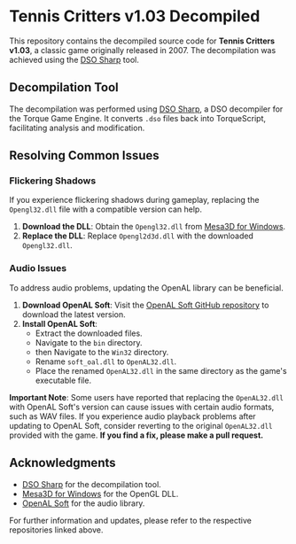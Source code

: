 # Tennis Critters v1.03 Decompiled

This repository contains the decompiled source code for **Tennis Critters v1.03**, a classic game originally released in 2007. The decompilation was achieved using the [DSO Sharp](https://github.com/Elletra/dso-sharp) tool.

## Decompilation Tool

The decompilation was performed using [DSO Sharp](https://github.com/Elletra/dso-sharp), a DSO decompiler for the Torque Game Engine. It converts `.dso` files back into TorqueScript, facilitating analysis and modification.

## Resolving Common Issues

### Flickering Shadows

If you experience flickering shadows during gameplay, replacing the `Opengl32.dll` file with a compatible version can help.

1. **Download the DLL**: Obtain the `Opengl32.dll` from [Mesa3D for Windows](https://fdossena.com/?p=mesa%2Findex.frag).
2. **Replace the DLL**: Replace `Opengl2d3d.dll` with the downloaded `Opengl32.dll`.

### Audio Issues

To address audio problems, updating the OpenAL library can be beneficial.

1. **Download OpenAL Soft**: Visit the [OpenAL Soft GitHub repository](https://github.com/kcat/openal-soft) to download the latest version.
2. **Install OpenAL Soft**:
   - Extract the downloaded files.
   - Navigate to the `bin` directory.
   - then Navigate to the `Win32` directory.
   - Rename `soft_oal.dll` to `OpenAL32.dll`.
   - Place the renamed `OpenAL32.dll` in the same directory as the game's executable file.

**Important Note**: Some users have reported that replacing the `OpenAL32.dll` with OpenAL Soft's version can cause issues with certain audio formats, such as WAV files. If you experience audio playback problems after updating to OpenAL Soft, consider reverting to the original `OpenAL32.dll` provided with the game. **If you find a fix, please make a pull request.**

## Acknowledgments

- [DSO Sharp](https://github.com/Elletra/dso-sharp) for the decompilation tool.
- [Mesa3D for Windows](https://fdossena.com/?p=mesa%2Findex.frag) for the OpenGL DLL.
- [OpenAL Soft](https://github.com/kcat/openal-soft) for the audio library.

For further information and updates, please refer to the respective repositories linked above. 
